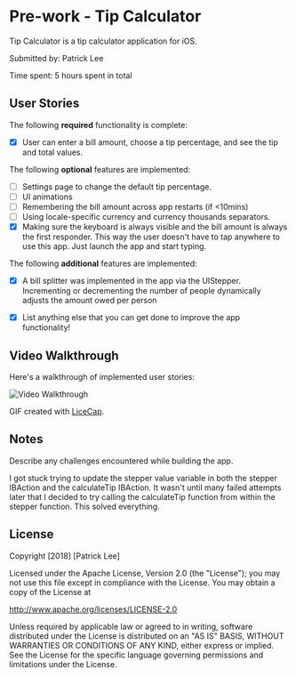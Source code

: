 # Pre-work - Tip Calculator

Tip Calculator is a tip calculator application for iOS.

Submitted by: Patrick Lee

Time spent: 5 hours spent in total

## User Stories

The following **required** functionality is complete:

* [X] User can enter a bill amount, choose a tip percentage, and see the tip and total values.

The following **optional** features are implemented:
* [ ] Settings page to change the default tip percentage.
* [ ] UI animations
* [ ] Remembering the bill amount across app restarts (if <10mins)
* [ ] Using locale-specific currency and currency thousands separators.
* [X] Making sure the keyboard is always visible and the bill amount is always the first responder. This way the user doesn't have to tap anywhere to use this app. Just launch the app and start typing.

The following **additional** features are implemented:
*[X] A bill splitter was implemented in the app via the UIStepper. Incrementing or decrementing the number of people dynamically adjusts the amount owed per person

- [X] List anything else that you can get done to improve the app functionality!

## Video Walkthrough 

Here's a walkthrough of implemented user stories:

<img src='https://i.imgur.com/Pluv5pb.gif' title='Video Walkthrough' width='' alt='Video Walkthrough' />

GIF created with [LiceCap](http://www.cockos.com/licecap/).

## Notes

Describe any challenges encountered while building the app.

I got stuck trying to update the stepper value variable in both the stepper IBAction and the calculateTip IBAction. It wasn't until many failed attempts later that I decided to try calling the calculateTip function from within the stepper function. This solved everything.

## License

Copyright [2018] [Patrick Lee]

Licensed under the Apache License, Version 2.0 (the "License");
you may not use this file except in compliance with the License.
You may obtain a copy of the License at

http://www.apache.org/licenses/LICENSE-2.0

Unless required by applicable law or agreed to in writing, software
distributed under the License is distributed on an "AS IS" BASIS,
WITHOUT WARRANTIES OR CONDITIONS OF ANY KIND, either express or implied.
See the License for the specific language governing permissions and
limitations under the License.

